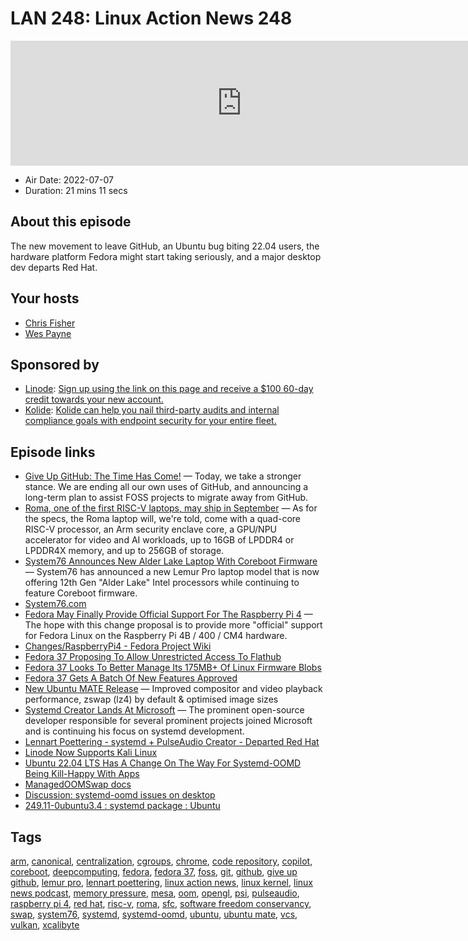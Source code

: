 # LAN 248: Linux Action News 248

<iframe src="https://player.fireside.fm/v2/DAcK9LdX+UypJH_fW?theme=dark" width="740" height="200" frameborder="0" scrolling="no"></iframe>

* Air Date: 2022-07-07
* Duration: 21 mins 11 secs

## About this episode

The new movement to leave GitHub, an Ubuntu bug biting 22.04 users, the hardware platform Fedora might start taking seriously, and a major desktop dev departs Red Hat.

## Your hosts
* [Chris Fisher](https://linuxactionnews.com/hosts/chris)
* [Wes Payne](https://linuxactionnews.com/hosts/wes)

## Sponsored by

  * [Linode](http://linode.com/lan): [Sign up using the link on this page and receive a $100 60-day credit towards your new account. ](http://linode.com/lan)
  * [Kolide](https://l.kolide.co/3klbWzr): [Kolide can help you nail third-party audits and internal compliance goals with endpoint security for your entire fleet. ](https://l.kolide.co/3klbWzr)



## Episode links

  * [Give Up GitHub: The Time Has Come!](https://sfconservancy.org/blog/2022/jun/30/give-up-github-launch/ "Give Up GitHub: The Time Has Come!") — Today, we take a stronger stance. We are ending all our own uses of GitHub, and announcing a long-term plan to assist FOSS projects to migrate away from GitHub. 
  * [Roma, one of the first RISC-V laptops, may ship in September](https://www.theregister.com/2022/07/01/riscv_roma_laptop/ "Roma, one of the first RISC-V laptops, may ship in September") — As for the specs, the Roma laptop will, we're told, come with a quad-core RISC-V processor, an Arm security enclave core, a GPU/NPU accelerator for video and AI workloads, up to 16GB of LPDDR4 or LPDDR4X memory, and up to 256GB of storage. 
  * [System76 Announces New Alder Lake Laptop With Coreboot Firmware](https://www.phoronix.com/scan.php?page=news_item&px=System76-ADL-Lemur-Pro "System76 Announces New Alder Lake Laptop With Coreboot Firmware") — System76 has announced a new Lemur Pro laptop model that is now offering 12th Gen "Alder Lake" Intel processors while continuing to feature Coreboot firmware.
  * [System76.com](http://system76.com/ "System76.com")
  * [Fedora May Finally Provide Official Support For The Raspberry Pi 4](https://www.phoronix.com/scan.php?page=news_item&px=Fedora-37-Raspberry-Pi-4 "Fedora May Finally Provide Official Support For The Raspberry Pi 4") — The hope with this change proposal is to provide more "official" support for Fedora Linux on the Raspberry Pi 4B / 400 / CM4 hardware.
  * [Changes/RaspberryPi4 - Fedora Project Wiki](https://fedoraproject.org/wiki/Changes/RaspberryPi4 "Changes/RaspberryPi4 - Fedora Project Wiki")
  * [Fedora 37 Proposing To Allow Unrestricted Access To Flathub](https://www.phoronix.com/scan.php?page=news_item&px=Fedora-37-Unfiltered-Flathubs "Fedora 37 Proposing To Allow Unrestricted Access To Flathub")
  * [Fedora 37 Looks To Better Manage Its 175MB+ Of Linux Firmware Blobs](https://www.phoronix.com/scan.php?page=news_item&px=Fedora-37-Firmware-Growth "Fedora 37 Looks To Better Manage Its 175MB+ Of Linux Firmware Blobs")
  * [Fedora 37 Gets A Batch Of New Features Approved](https://www.phoronix.com/scan.php?page=news_item&px=Fedora-37-More-Features "Fedora 37 Gets A Batch Of New Features Approved")
  * [New Ubuntu MATE Release](https://ubuntu-mate.org/raspberry-pi/ "New Ubuntu MATE Release") — Improved compositor and video playback performance, zswap (lz4) by default & optimised image sizes
  * [Systemd Creator Lands At Microsoft](https://www.phoronix.com/scan.php?page=news_item&px=Systemd-Creator-Microsoft "Systemd Creator Lands At Microsoft") — The prominent open-source developer responsible for several prominent projects joined Microsoft and is continuing his focus on systemd development.
  * [Lennart Poettering - systemd + PulseAudio Creator - Departed Red Hat](https://www.phoronix.com/scan.php?page=news_item&px=Lennart-Poettering-Out-Red-Hat "Lennart Poettering - systemd + PulseAudio Creator - Departed Red Hat")
  * [Linode Now Supports Kali Linux](https://www.linode.com/blog/linux/kali-linux-available-on-linode/?utm_campaign=Blog+%7C+Akamai+Linode+Cloud+Now+Supporting+Kali+Linux&utm_medium=social&utm_source=twitter "Linode Now Supports Kali Linux")
  * [Ubuntu 22.04 LTS Has A Change On The Way For Systemd-OOMD Being Kill-Happy With Apps](https://www.phoronix.com/scan.php?page=news_item&px=Ubuntu-Drops-Swap-Kill "Ubuntu 22.04 LTS Has A Change On The Way For Systemd-OOMD Being Kill-Happy With Apps")
  * [ManagedOOMSwap docs](https://www.freedesktop.org/software/systemd/man/systemd.resource-control.html "ManagedOOMSwap docs")
  * [Discussion: systemd-oomd issues on desktop](https://lists.ubuntu.com/archives/ubuntu-devel/2022-June/042116.html "Discussion: systemd-oomd issues on desktop")
  * [249.11-0ubuntu3.4 : systemd package : Ubuntu](https://launchpad.net/ubuntu/+source/systemd/249.11-0ubuntu3.4 "249.11-0ubuntu3.4 : systemd package : Ubuntu")



## Tags

[arm](https://linuxactionnews.com/tags/arm), [canonical](https://linuxactionnews.com/tags/canonical), [centralization](https://linuxactionnews.com/tags/centralization), [cgroups](https://linuxactionnews.com/tags/cgroups), [chrome](https://linuxactionnews.com/tags/chrome), [code repository](https://linuxactionnews.com/tags/code%20repository), [copilot](https://linuxactionnews.com/tags/copilot), [coreboot](https://linuxactionnews.com/tags/coreboot), [deepcomputing](https://linuxactionnews.com/tags/deepcomputing), [fedora](https://linuxactionnews.com/tags/fedora), [fedora 37](https://linuxactionnews.com/tags/fedora%2037), [foss](https://linuxactionnews.com/tags/foss), [git](https://linuxactionnews.com/tags/git), [github](https://linuxactionnews.com/tags/github), [give up github](https://linuxactionnews.com/tags/give%20up%20github), [lemur pro](https://linuxactionnews.com/tags/lemur%20pro), [lennart poettering](https://linuxactionnews.com/tags/lennart%20poettering), [linux action news](https://linuxactionnews.com/tags/linux%20action%20news), [linux kernel](https://linuxactionnews.com/tags/linux%20kernel), [linux news podcast](https://linuxactionnews.com/tags/linux%20news%20podcast), [memory pressure](https://linuxactionnews.com/tags/memory%20pressure), [mesa](https://linuxactionnews.com/tags/mesa), [oom](https://linuxactionnews.com/tags/oom), [opengl](https://linuxactionnews.com/tags/opengl), [psi](https://linuxactionnews.com/tags/psi), [pulseaudio](https://linuxactionnews.com/tags/pulseaudio), [raspberry pi 4](https://linuxactionnews.com/tags/raspberry%20pi%204), [red hat](https://linuxactionnews.com/tags/red%20hat), [risc-v](https://linuxactionnews.com/tags/risc-v), [roma](https://linuxactionnews.com/tags/roma), [sfc](https://linuxactionnews.com/tags/sfc), [software freedom conservancy](https://linuxactionnews.com/tags/software%20freedom%20conservancy), [swap](https://linuxactionnews.com/tags/swap), [system76](https://linuxactionnews.com/tags/system76), [systemd](https://linuxactionnews.com/tags/systemd), [systemd-oomd](https://linuxactionnews.com/tags/systemd-oomd), [ubuntu](https://linuxactionnews.com/tags/ubuntu), [ubuntu mate](https://linuxactionnews.com/tags/ubuntu%20mate), [vcs](https://linuxactionnews.com/tags/vcs), [vulkan](https://linuxactionnews.com/tags/vulkan), [xcalibyte](https://linuxactionnews.com/tags/xcalibyte)